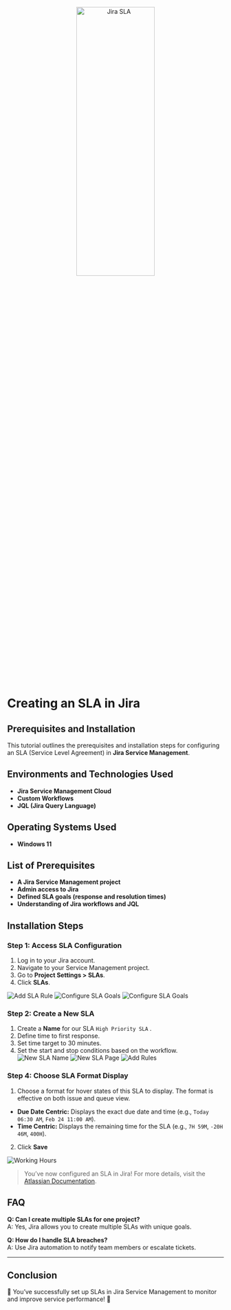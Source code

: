 <p align="center">
<img src="https://i.imgur.com/ygYqvUA.jpeg/800x300" height="40%" width="60%" alt="Jira SLA"/>
</p>

# Creating an SLA in Jira

## Prerequisites and Installation

This tutorial outlines the prerequisites and installation steps for configuring an SLA (Service Level Agreement) in **Jira Service Management**.


## Environments and Technologies Used
-  **Jira Service Management Cloud**
-  **Custom Workflows**
-  **JQL (Jira Query Language)**


## Operating Systems Used
-  **Windows 11**

## List of Prerequisites
-  **A Jira Service Management project**
-  **Admin access to Jira**
-  **Defined SLA goals (response and resolution times)**
-  **Understanding of Jira workflows and JQL**

## Installation Steps

### Step 1: Access SLA Configuration
1. Log in to your Jira account.
2. Navigate to your Service Management project.
3. Go to **Project Settings > SLAs**.
4. Click **SLAs**.
&nbsp;

![Add SLA Rule](https://i.imgur.com/jSBuMJR.png/600x300)
![Configure SLA Goals](https://i.imgur.com/ZwNJfYi.png/600x300)
![Configure SLA Goals](https://i.imgur.com/arfZl9V.png/600x300)

### Step 2: Create a New SLA
1. Create a **Name** for our SLA  `High Priority SLA` .
2. Define time to first response.
3. Set time target to 30 minutes.
4. Set the start and stop conditions based on the workflow.
&nbsp;
![New SLA Name](https://i.imgur.com/BCVXZdk.png/600x300)
![New SLA Page](https://i.imgur.com/MBjn9u1.png/600x300)
![Add Rules](https://i.imgur.com/6VAoNgt.png/600x300)


   

### Step 4: Choose SLA Format Display
1. Choose a format for hover states of this SLA to display. The format is effective on both issue and queue view.

- **Due Date Centric:** Displays the exact due date and time (e.g., `Today 06:30 AM`, `Feb 24 11:00 AM`).
- **Time Centric:** Displays the remaining time for the SLA (e.g., `7H 59M`, `-20H 46M`, `400H`).
2. Click **Save**
&nbsp;

![Working Hours](https://i.imgur.com/UhE9no6.png/600x300)


>You’ve now configured an SLA in Jira! For more details, visit the [Atlassian Documentation](https://support.atlassian.com/jira-service-management-cloud/docs/configure-slas/).


## FAQ
**Q: Can I create multiple SLAs for one project?**  
A: Yes, Jira allows you to create multiple SLAs with unique goals.

**Q: How do I handle SLA breaches?**  
A: Use Jira automation to notify team members or escalate tickets.

---

## Conclusion
🎉 You’ve successfully set up SLAs in Jira Service Management to monitor and improve service performance! 🎉
